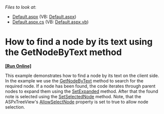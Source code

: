 <!-- default file list -->
*Files to look at*:

* [Default.aspx](./CS/WebSite/Default.aspx) (VB: [Default.aspx](./VB/WebSite/Default.aspx))
* [Default.aspx.cs](./CS/WebSite/Default.aspx.cs) (VB: [Default.aspx.vb](./VB/WebSite/Default.aspx.vb))
<!-- default file list end -->
# How to find a node by its text using the GetNodeByText method
<!-- run online -->
**[[Run Online]](https://codecentral.devexpress.com/e2445/)**
<!-- run online end -->


<p>This example demonstrates how to find a node by its text on the client side.<br />
In the example we use the <a href="http://documentation.devexpress.com/#AspNet/DevExpressWebASPxTreeViewScriptsASPxClientTreeView_GetNodeByTexttopic"><u>GetNodeByText</u></a> method to search for the required node. If a node has been found, the code iterates through parent nodes to expand them using the <a href="http://documentation.devexpress.com/#AspNet/DevExpressWebASPxTreeViewScriptsASPxClientTreeViewNode_SetExpandedtopic"><u>SetExpanded</u></a> method. After that the found note is selected using the <a href="http://documentation.devexpress.com/#AspNet/DevExpressWebASPxTreeViewScriptsASPxClientTreeView_SetSelectedNodetopic"><u>SetSelectedNode</u></a> method. Note, that the ASPxTreeView's <a href="http://documentation.devexpress.com/#AspNet/DevExpressWebASPxTreeViewASPxTreeView_AllowSelectNodetopic"><u>AllowSelectNode</u></a> property is set to true to allow node selection.</p>

<br/>


